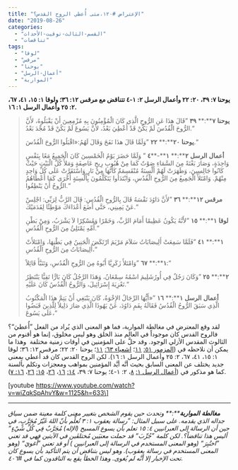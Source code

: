 ```yaml
---
title: "الإعتراض #١٢٠،متى أُعطي الروح القدس؟"
date: "2019-08-26"
categories: 
  - "القسم-الثالث-توقيت-الأحداث"
  - "تناقضات"
tags: 
  - "لوقا"
  - "مرقس"
  - "يوحنا"
  - "أعمال-الرسل"
  - "المواربة"
---
```


**يوحنا ٧: ٣٩، ٢٠: ٢٢ وأعمال الرسل ٢: ١\-٤ تتناقض مع مرقس ١٢: ٣٦؛ ولوقا ١: ١٥، ٤١، ٦٧، ٢: ٢٥ وأعمال الرسل ١: ١٦.**

> **يوحنا** **٧****:** **٣٩** ”قَالَ هذَا عَنِ الرُّوحِ الَّذِي كَانَ الْمُؤْمِنُونَ بِهِ مُزْمِعِينَ أَنْ يَقْبَلُوهُ، لأَنَّ الرُّوحَ الْقُدُسَ لَمْ يَكُنْ قَدْ أُعْطِيَ بَعْدُ، لأَنَّ يَسُوعَ لَمْ يَكُنْ قَدْ مُجِّدَ بَعْدُ.“
> 
> **يوحنا** **٢٠****:** **٢٢** ”وَلَمَّا قَالَ هذَا نَفَخَ وَقَالَ لَهُمُ:«اقْبَلُوا الرُّوحَ الْقُدُسَ.“
> 
> **أعمال** **الرسل** **٢****:** **١****\-****٤** ” وَلَمَّا حَضَرَ يَوْمُ الْخَمْسِينَ كَانَ الْجَمِيعُ مَعًا بِنَفْسٍ وَاحِدَةٍ، وَصَارَ بَغْتَةً مِنَ السَّمَاءِ صَوْتٌ كَمَا مِنْ هُبُوبِ رِيحٍ عَاصِفَةٍ وَمَلأَ كُلَّ الْبَيْتِ حَيْثُ كَانُوا جَالِسِينَ، وَظَهَرَتْ لَهُمْ أَلْسِنَةٌ مُنْقَسِمَةٌ كَأَنَّهَا مِنْ نَارٍ وَاسْتَقَرَّتْ عَلَى كُلِّ وَاحِدٍ مِنْهُمْ. وَامْتَلأَ الْجَمِيعُ مِنَ الرُّوحِ الْقُدُسِ، وَابْتَدَأُوا يَتَكَلَّمُونَ بِأَلْسِنَةٍ أُخْرَى كَمَا أَعْطَاهُمُ الرُّوحُ أَنْ يَنْطِقُوا.“
> 
> **مرقس** **١٢****:** **٣٦** ”لأَنَّ دَاوُدَ نَفْسَهُ قَالَ بِالرُّوحِ الْقُدُسِ: قَالَ الرَّبُّ لِرَبِّي: اجْلِسْ عَنْ يَمِينِي، حَتَّى أَضَعَ أَعْدَاءَكَ مَوْطِئًا لِقَدَمَيْكَ.“
> 
> **لوقا** **١****:** **١٥** ”لأَنَّهُ يَكُونُ عَظِيمًا أَمَامَ الرَّبِّ، وَخَمْرًا وَمُسْكِرًا لاَ يَشْرَبُ، وَمِنْ بَطْنِ أُمِّهِ يَمْتَلِئُ مِنَ الرُّوحِ الْقُدُسِ.“
> 
> **١****:** **٤١** ”فَلَمَّا سَمِعَتْ أَلِيصَابَاتُ سَلاَمَ مَرْيَمَ ارْتَكَضَ الْجَنِينُ فِي بَطْنِهَا، وَامْتَلأَتْ أَلِيصَابَاتُ مِنَ الرُّوحِ الْقُدُسِ،“
> 
> **١****:** **٦٧** ”وَامْتَلأَ زَكَرِيَّا أَبُوهُ مِنَ الرُّوحِ الْقُدُسِ، وَتَنَبَّأَ قَائِلاً:“
> 
> **٢****:** **٢٥** ”وَكَانَ رَجُلٌ فِي أُورُشَلِيمَ اسْمُهُ سِمْعَانُ، وَهَذَا الرَّجُلُ كَانَ بَارًّا تَقِيًّا يَنْتَظِرُ تَعْزِيَةَ إِسْرَائِيلَ، وَالرُّوحُ الْقُدُسُ كَانَ عَلَيْهِ.“
> 
> **أعمال** **الرسل** **١****:** **١٦** ”«أَيُّهَا الرِّجَالُ الإِخْوَةُ، كَانَ يَنْبَغِي أَنْ يَتِمَّ هذَا الْمَكْتُوبُ الَّذِي سَبَقَ الرُّوحُ الْقُدُسُ فَقَالَهُ بِفَمِ دَاوُدَ، عَنْ يَهُوذَا الَّذِي صَارَ دَلِيلاً لِلَّذِينَ قَبَضُوا عَلَى يَسُوعَ،“

لقد وقع المعترض في مغالطة المواربة، فما هو المعنى الذي يُراد من الفعل ”أُعطيَ“؟ فالروح القدس كان موجوداً في العالم منذ الخلق وهو ليس مخلوق، إنما هو أقنوم من الثالوث المقدس الأزلي الوجود. وقد حلَّ على المؤمنين في أوقات زمنية مختلفة  وهذا ما يمكن أن نلاحظه في ([المزمور ٥١:](https://biblia.com/books/ar-vandyke/ps51.11) [١١](https://biblia.com/books/ar-vandyke/ps51.11)؛ [اشعياء ٦٣:](https://biblia.com/books/ar-vandyke/Is63.11) [١١](https://biblia.com/books/ar-vandyke/Is63.11)؛ يوحنا ٢٠: ٢٢؛ مرقس ١٢: ٣٦؛ لوقا ١: ١٥، ٤١، ٦٧، ٢: ٢٥ وأعمال الرسل ١: ١٦). لكن الروح القدس كان قد أُعطي بمعنى جديد يختلف عن المعنى السابق بحيث أنَّه أيَّد المؤمنين بمواهب ومعجزات وتكلم بألسنة كما هو مذكور في ([أعمال الرسل ١:](https://biblia.com/books/ar-vandyke/Ac1.8) [٨](https://biblia.com/books/ar-vandyke/Ac1.8)، ٢: ١\-٤؛ يوحنا ٧: ٣٩، [١٤:](https://biblia.com/books/ar-vandyke/Jn14.16) [١٦](https://biblia.com/books/ar-vandyke/Jn14.16)، [٢٦](https://biblia.com/books/ar-vandyke/Jn14.26)، [١٥:](https://biblia.com/books/ar-vandyke/Jn15.26) [٢٦](https://biblia.com/books/ar-vandyke/Jn15.26)، [١٦: ٧](https://biblia.com/books/ar-vandyke/Jn16.7)).

\[youtube https://www.youtube.com/watch?v=wiZqkSpAhvY&w=1125&h=633\]

* * *

_**مغالطة** **المواربة****:** وتحدث حين يقوم الشخص بتغيير معنى كلمة معينة ضمن سياق جداله الذي يقدمه. على سبيل المثال: ”رسالة يعقوب ١: ٣ تُعلِّم بأنّ اللهَ غَيْرُ مُجَرَّبٍ، في حين أن الرسالة إلى العبرانيين ٤: ١٥ تعلم بأن يسوع المسيح (الإله) مُجَرَّبٌ فِي كُلِّ شَيْءٍ“ أليس هذا تناقضاً؟. لكن كلمة ”جُرِّبَ“ قد حملت معنيَين مُختلفَين في الآيتين فهي قد تعني ”اختُبِرَ“ (وهو المعنى المستخدم في الرسالة إلى العبرانيين ) أو قد تعني ”أُغويَ“ (وهو المعنى المستخدم في رسالة يعقوب). وهو ليس بتناقض أن يتم التأكيد بأن يسوع كان تحت الإخبار إلا أنَّه لم يُغوى. وهذا الخطأ يقع به الناقدون كما في #٤٠٦._
